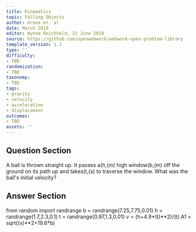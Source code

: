 ```yaml
---
title: Kinematics
topic: Falling Objects
author: Urone et. al
date: March 2018
editor: Wynne Reichheld, 22 June 2018
source: https://github.com/openwebwork/webwork-open-problem-library
template_version: 1.1
type: ''
difficulty:
- TBD
randomization:
- TBD
taxonomy:
- TBD
tags:
- gravity
- velocity
- acceleration
- displacement
outcomes:
- TBD
assets: ''
---
```


## Question Section 

A ball is thrown straight up. It passes a(h,(m) high window(b,(m) off the ground on its path up and takes(t,(s) to traverse the window. What was the ball's initial velocity?



## Answer Section

from random import randrange
b = randrange(7.25,7.75,0.01)
h = randrange(1.7,2.3,0.1)
t = randrange(0.97,1.3,0.01)
v = (h+4.9*(t)**2)/(t)
A1 = sqrt((v)**2+19.6*b)